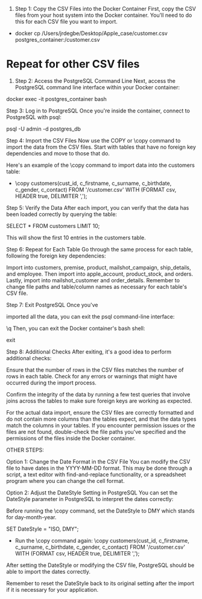 

1. Step 1: Copy the CSV Files into the Docker Container
First, copy the CSV files from your host system into the Docker container. You'll need to do this for each CSV file you want to import.

- docker cp /Users/jrdegbe/Desktop/Apple_case/customer.csv postgres_container:/customer.csv
# Repeat for other CSV files


1. Step 2: Access the PostgreSQL Command Line
Next, access the PostgreSQL command line interface within your Docker container:

docker exec -it postgres_container bash


Step 3: Log in to PostgreSQL
Once you're inside the container, connect to PostgreSQL with psql:

psql -U admin -d postgres_db


Step 4: Import the CSV Files
Now use the COPY or \copy command to import the data from the CSV files. Start with tables that have no foreign key dependencies and move to those that do.

Here's an example of the \copy command to import data into the customers table:

- \copy customers(cust_id, c_firstname, c_surname, c_birthdate, c_gender, c_contact) FROM '/customer.csv' WITH (FORMAT csv, HEADER true, DELIMITER ',');


Step 5: Verify the Data
After each import, you can verify that the data has been loaded correctly by querying the table:

SELECT * FROM customers LIMIT 10;

This will show the first 10 entries in the customers table.



Step 6: Repeat for Each Table
Go through the same process for each table, following the foreign key dependencies:

Import into customers, premise, product, mailshot_campaign, ship_details, and employee.
Then import into apple_account, product_stock, and orders.
Lastly, import into mailshot_customer and order_details.
Remember to change file paths and table/column names as necessary for each table's CSV file.

Step 7: Exit PostgreSQL
Once you've

imported all the data, you can exit the psql command-line interface:

\q
Then, you can exit the Docker container's bash shell:


exit

Step 8: Additional Checks
After exiting, it's a good idea to perform additional checks:

Ensure that the number of rows in the CSV files matches the number of rows in each table.
Check for any errors or warnings that might have occurred during the import process.

Confirm the integrity of the data by running a few test queries that involve joins across the tables to make sure foreign keys are working as expected.

For the actual data import, ensure the CSV files are correctly formatted and do not contain more columns than the tables expect, and that the data types match the columns in your tables. If you encounter permission issues or the files are not found, double-check the file paths you've specified and the permissions of the files inside the Docker container.




OTHER STEPS: 

Option 1: Change the Date Format in the CSV File
You can modify the CSV file to have dates in the YYYY-MM-DD format. This may be done through a script, a text editor with find-and-replace functionality, or a spreadsheet program where you can change the cell format.

Option 2: Adjust the DateStyle Setting in PostgreSQL
You can set the DateStyle parameter in PostgreSQL to interpret the dates correctly:

Before running the \copy command, set the DateStyle to DMY which stands for day-month-year.


SET DateStyle = "ISO, DMY";


- Run the \copy command again:
\copy customers(cust_id, c_firstname, c_surname, c_birthdate, c_gender, c_contact) FROM '/customer.csv' WITH (FORMAT csv, HEADER true, DELIMITER ',');

After setting the DateStyle or modifying the CSV file, PostgreSQL should be able to import the dates correctly.

Remember to reset the DateStyle back to its original setting after the import if it is necessary for your application.